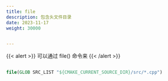 ```yaml
---
title: file
description: 包含头文件目录
date: 2023-11-17
weight: 30000


---
```


{{< alert >}}
可以通过 file() 命令来
{{< /alert >}}

```cmake

file(GLOB SRC_LIST "${CMAKE_CURRENT_SOURCE_DIR}/src/*.cpp")

```


